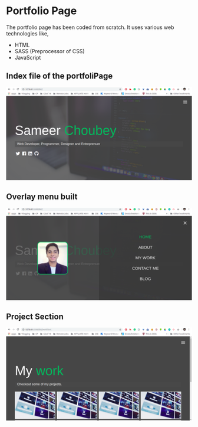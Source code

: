 # Portfolio Page

The portfolio page has been coded from scratch. It uses various web technologies like,

- HTML
- SASS (Preprocessor of CSS)
- JavaScript

## Index file of the portfoliPage

![portfoliPage](dist/img/1.png)

## Overlay menu built

![Image of Overlay menu built](dist/img/2.png)

## Project Section

![Image of Project Section](dist/img/3.png)
